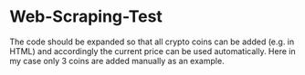 # Web-Scraping-Test
The code should be expanded so that all crypto coins can be added (e.g. in HTML) and accordingly the current price can be used automatically. Here in my case only 3 coins are added manually as an example.
